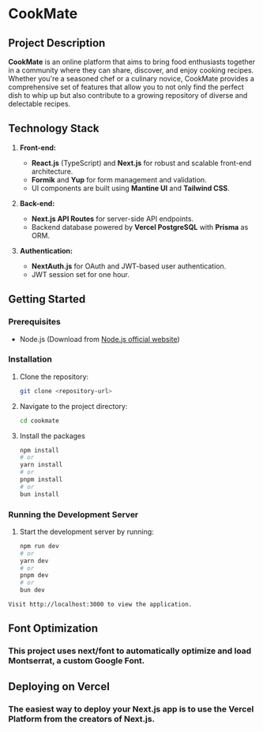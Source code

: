 # CookMate

## Project Description

**CookMate** is an online platform that aims to bring food enthusiasts together in a community where they can share, discover, and enjoy cooking recipes. Whether you're a seasoned chef or a culinary novice, CookMate provides a comprehensive set of features that allow you to not only find the perfect dish to whip up but also contribute to a growing repository of diverse and delectable recipes.

## Technology Stack

1. **Front-end:** 
   - **React.js** (TypeScript) and **Next.js** for robust and scalable front-end architecture.
   - **Formik** and **Yup** for form management and validation.
   - UI components are built using **Mantine UI** and **Tailwind CSS**.

2. **Back-end:** 
   - **Next.js API Routes** for server-side API endpoints.
   - Backend database powered by **Vercel PostgreSQL** with **Prisma** as ORM.

3. **Authentication:** 
   - **NextAuth.js** for OAuth and JWT-based user authentication.
   - JWT session set for one hour.

## Getting Started

### Prerequisites

- Node.js (Download from [Node.js official website](https://nodejs.org/))

### Installation

1. Clone the repository:
   ```bash
   git clone <repository-url>
   
2. Navigate to the project directory:
   ```bash
   cd cookmate
3. Install the packages
   ```bash
   npm install
   # or
   yarn install
   # or
   pnpm install
   # or
   bun install

### Running the Development Server

1. Start the development server by running:
   ```bash
   npm run dev
   # or
   yarn dev
   # or
   pnpm dev
   # or
   bun dev

```Visit http://localhost:3000 to view the application.```

## Font Optimization

### This project uses next/font to automatically optimize and load Montserrat, a custom Google Font.

## Deploying on Vercel

### The easiest way to deploy your Next.js app is to use the Vercel Platform from the creators of Next.js.



